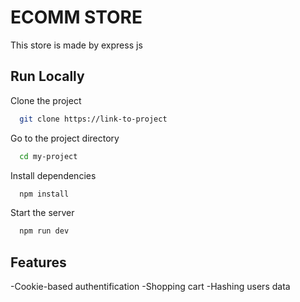 # ECOMM STORE

This store is made by express js

## Run Locally

Clone the project

```bash
  git clone https://link-to-project
```

Go to the project directory

```bash
  cd my-project
```

Install dependencies

```bash
  npm install
```

Start the server

```bash
  npm run dev
```

## Features

-Cookie-based authentification
-Shopping cart
-Hashing users data
